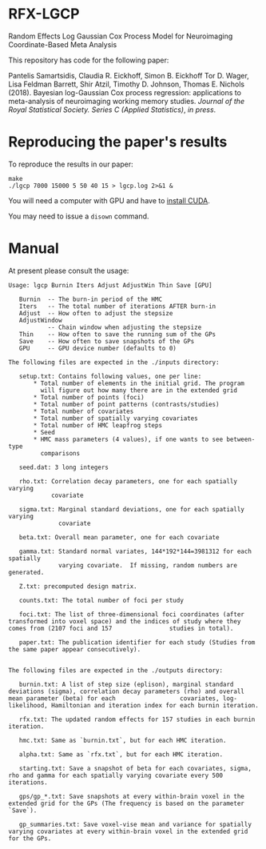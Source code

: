 # RFX-LGCP
Random Effects Log Gaussian Cox Process Model for Neuroimaging Coordinate-Based Meta Analysis

This repository has code for the following paper:

Pantelis Samartsidis,
Claudia R. Eickhoff,
Simon B. Eickhoff
Tor D. Wager,
Lisa Feldman Barrett,
Shir Atzil,
Timothy D. Johnson,
Thomas E. Nichols (2018).
Bayesian log-Gaussian Cox process regression: applications to meta-analysis of neuroimaging working memory studies. _Journal of the Royal Statistical Society. Series C (Applied Statistics)_, _in press_.

# Reproducing the paper's results

To reproduce the results in our paper:

```console
make
./lgcp 7000 15000 5 50 40 15 > lgcp.log 2>&1 &
```
You will need a computer with GPU and have to [install CUDA](https://developer.nvidia.com/cuda-downloads).

You may need to issue a `disown` command.

# Manual

At present please consult the usage:
```
Usage: lgcp Burnin Iters Adjust AdjustWin Thin Save [GPU]

   Burnin  -- The burn-in period of the HMC
   Iters   -- The total number of iterations AFTER burn-in
   Adjust  -- How often to adjust the stepsize
   AdjustWindow
           -- Chain window when adjusting the stepsize
   Thin    -- How often to save the running sum of the GPs
   Save    -- How often to save snapshots of the GPs
   GPU     -- GPU device number (defaults to 0)

The following files are expected in the ./inputs directory:

   setup.txt: Contains following values, one per line:
       * Total number of elements in the initial grid. The program
         will figure out how many there are in the extended grid
       * Total number of points (foci)
       * Total number of point patterns (contrasts/studies)
       * Total number of covariates
       * Total number of spatially varying covariates
       * Total number of HMC leapfrog steps
       * Seed
       * HMC mass parameters (4 values), if one wants to see between-type
         comparisons

   seed.dat: 3 long integers

   rho.txt: Correlation decay parameters, one for each spatially varying
            covariate

   sigma.txt: Marginal standard deviations, one for each spatially varying
              covariate

   beta.txt: Overall mean parameter, one for each covariate

   gamma.txt: Standard normal variates, 144*192*144=3981312 for each spatially 
              varying covariate.  If missing, random numbers are generated.
              
   Z.txt: precomputed design matrix.
   
   counts.txt: The total number of foci per study
   
   foci.txt: The list of three-dimensional foci coordinates (after transformed into voxel space) and the indices of study where they comes from (2107 foci and 157                studies in total). 
   
   paper.txt: The publication identifier for each study (Studies from the same paper appear consecutively).
   
   
The following files are expected in the ./outputs directory:
   
   burnin.txt: A list of step size (eplison), marginal standard deviations (sigma), correlation decay parameters (rho) and overall mean parameter (beta) for each                  covariates, log-likelihood, Hamiltonian and iteration index for each burnin iteration.
   
   rfx.txt: The updated random effects for 157 studies in each burnin iteration.
   
   hmc.txt: Same as `burnin.txt`, but for each HMC iteration.
   
   alpha.txt: Same as `rfx.txt`, but for each HMC iteration.
   
   starting.txt: Save a snapshot of beta for each covariates, sigma, rho and gamma for each spatially varying covariate every 500 iterations.

   gps/gp_*.txt: Save snapshots at every within-brain voxel in the extended grid for the GPs (The frequency is based on the parameter `Save`).
                 
   gp_summaries.txt: Save voxel-vise mean and variance for spatially varying covariates at every within-brain voxel in the extended grid for the GPs.
   
   
```
